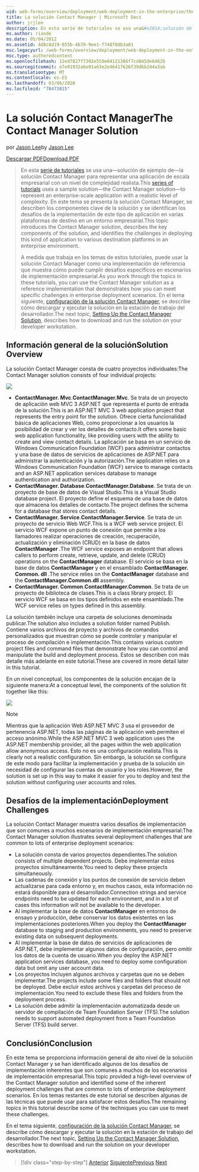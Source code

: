 ```yaml
---
uid: web-forms/overview/deployment/web-deployment-in-the-enterprise/the-contact-manager-solution
title: La solución Contact Manager | Microsoft Docs
author: jrjlee
description: En esta serie de tutoriales se usa una&#x2014;solución de ejemplo de&#x2014;la solución Contact Manager para representar una aplicación de escala empresarial con un leve realista...
ms.author: riande
ms.date: 05/04/2012
ms.assetid: 4d8c8d19-055b-4b70-9ee1-f748f0db3a01
msc.legacyurl: /web-forms/overview/deployment/web-deployment-in-the-enterprise/the-contact-manager-solution
msc.type: authoredcontent
ms.openlocfilehash: 12ed7827f7392e559e04121386f7cd045de8462b
ms.sourcegitcommit: e7e91932a6e91a63e2e46417626f39d6b244a3ab
ms.translationtype: MT
ms.contentlocale: es-ES
ms.lasthandoff: 03/06/2020
ms.locfileid: "78473815"
---
```

# <a name="the-contact-manager-solution"></a><span data-ttu-id="0e87e-103">La solución Contact Manager</span><span class="sxs-lookup"><span data-stu-id="0e87e-103">The Contact Manager Solution</span></span>

<span data-ttu-id="0e87e-104">por [Jason Lee](https://github.com/jrjlee)</span><span class="sxs-lookup"><span data-stu-id="0e87e-104">by [Jason Lee](https://github.com/jrjlee)</span></span>

[<span data-ttu-id="0e87e-105">Descargar PDF</span><span class="sxs-lookup"><span data-stu-id="0e87e-105">Download PDF</span></span>](https://msdnshared.blob.core.windows.net/media/MSDNBlogsFS/prod.evol.blogs.msdn.com/CommunityServer.Blogs.Components.WeblogFiles/00/00/00/63/56/8130.DeployingWebAppsInEnterpriseScenarios.pdf)

> <span data-ttu-id="0e87e-106">En esta [serie de tutoriales](web-deployment-in-the-enterprise.md) se usa una&#x2014;solución de ejemplo de&#x2014;la solución Contact Manager para representar una aplicación de escala empresarial con un nivel de complejidad realista.</span><span class="sxs-lookup"><span data-stu-id="0e87e-106">This [series of tutorials](web-deployment-in-the-enterprise.md) uses a sample solution&#x2014;the Contact Manager solution&#x2014;to represent an enterprise-scale application with a realistic level of complexity.</span></span> <span data-ttu-id="0e87e-107">En este tema se presenta la solución Contact Manager, se describen los componentes clave de la solución y se identifican los desafíos de la implementación de este tipo de aplicación en varias plataformas de destino en un entorno empresarial.</span><span class="sxs-lookup"><span data-stu-id="0e87e-107">This topic introduces the Contact Manager solution, describes the key components of the solution, and identifies the challenges in deploying this kind of application to various destination platforms in an enterprise environment.</span></span>
> 
> <span data-ttu-id="0e87e-108">A medida que trabaja en los temas de estos tutoriales, puede usar la solución Contact Manager como una implementación de referencia que muestra cómo puede cumplir desafíos específicos en escenarios de implementación empresarial.</span><span class="sxs-lookup"><span data-stu-id="0e87e-108">As you work through the topics in these tutorials, you can use the Contact Manager solution as a reference implementation that demonstrates how you can meet specific challenges in enterprise deployment scenarios.</span></span> <span data-ttu-id="0e87e-109">En el tema siguiente, [configuración de la solución Contact Manager](setting-up-the-contact-manager-solution.md), se describe cómo descargar y ejecutar la solución en la estación de trabajo del desarrollador.</span><span class="sxs-lookup"><span data-stu-id="0e87e-109">The next topic, [Setting Up the Contact Manager Solution](setting-up-the-contact-manager-solution.md), describes how to download and run the solution on your developer workstation.</span></span>

## <a name="solution-overview"></a><span data-ttu-id="0e87e-110">Información general de la solución</span><span class="sxs-lookup"><span data-stu-id="0e87e-110">Solution Overview</span></span>

<span data-ttu-id="0e87e-111">La solución Contact Manager consta de cuatro proyectos individuales:</span><span class="sxs-lookup"><span data-stu-id="0e87e-111">The Contact Manager solution consists of four individual projects:</span></span>

![](the-contact-manager-solution/_static/image1.png)

- <span data-ttu-id="0e87e-112">**ContactManager. Mvc**.</span><span class="sxs-lookup"><span data-stu-id="0e87e-112">**ContactManager.Mvc**.</span></span> <span data-ttu-id="0e87e-113">Se trata de un proyecto de aplicación web MVC 3 ASP.NET que representa el punto de entrada de la solución.</span><span class="sxs-lookup"><span data-stu-id="0e87e-113">This is an ASP.NET MVC 3 web application project that represents the entry point for the solution.</span></span> <span data-ttu-id="0e87e-114">Ofrece cierta funcionalidad básica de aplicaciones Web, como proporcionar a los usuarios la posibilidad de crear y ver los detalles de contacto.</span><span class="sxs-lookup"><span data-stu-id="0e87e-114">It offers some basic web application functionality, like providing users with the ability to create and view contact details.</span></span> <span data-ttu-id="0e87e-115">La aplicación se basa en un servicio de Windows Communication Foundation (WCF) para administrar contactos y una base de datos de servicios de aplicaciones de ASP.NET para administrar la autenticación y la autorización.</span><span class="sxs-lookup"><span data-stu-id="0e87e-115">The application relies on a Windows Communication Foundation (WCF) service to manage contacts and an ASP.NET application services database to manage authentication and authorization.</span></span>
- <span data-ttu-id="0e87e-116">**ContactManager. Database**.</span><span class="sxs-lookup"><span data-stu-id="0e87e-116">**ContactManager.Database**.</span></span> <span data-ttu-id="0e87e-117">Se trata de un proyecto de base de datos de Visual Studio.</span><span class="sxs-lookup"><span data-stu-id="0e87e-117">This is a Visual Studio database project.</span></span> <span data-ttu-id="0e87e-118">El proyecto define el esquema de una base de datos que almacena los detalles de contacto.</span><span class="sxs-lookup"><span data-stu-id="0e87e-118">The project defines the schema for a database that stores contact details.</span></span>
- <span data-ttu-id="0e87e-119">**ContactManager. Service**.</span><span class="sxs-lookup"><span data-stu-id="0e87e-119">**ContactManager.Service**.</span></span> <span data-ttu-id="0e87e-120">Se trata de un proyecto de servicio Web WCF.</span><span class="sxs-lookup"><span data-stu-id="0e87e-120">This is a WCF web service project.</span></span> <span data-ttu-id="0e87e-121">El servicio WCF expone un punto de conexión que permite a los llamadores realizar operaciones de creación, recuperación, actualización y eliminación (CRUD) en la base de datos **ContactManager** .</span><span class="sxs-lookup"><span data-stu-id="0e87e-121">The WCF service exposes an endpoint that allows callers to perform create, retrieve, update, and delete (CRUD) operations on the **ContactManager** database.</span></span> <span data-ttu-id="0e87e-122">El servicio se basa en la base de datos **ContactManager** y en el ensamblado **ContactManager. Common. dll** .</span><span class="sxs-lookup"><span data-stu-id="0e87e-122">The service relies on the **ContactManager** database and the **ContactManager.Common.dll** assembly.</span></span>
- <span data-ttu-id="0e87e-123">**ContactManager. Common**.</span><span class="sxs-lookup"><span data-stu-id="0e87e-123">**ContactManager.Common**.</span></span> <span data-ttu-id="0e87e-124">Se trata de un proyecto de biblioteca de clases.</span><span class="sxs-lookup"><span data-stu-id="0e87e-124">This is a class library project.</span></span> <span data-ttu-id="0e87e-125">El servicio WCF se basa en los tipos definidos en este ensamblado.</span><span class="sxs-lookup"><span data-stu-id="0e87e-125">The WCF service relies on types defined in this assembly.</span></span>

<span data-ttu-id="0e87e-126">La solución también incluye una carpeta de soluciones denominada publicar.</span><span class="sxs-lookup"><span data-stu-id="0e87e-126">The solution also includes a solution folder named Publish.</span></span> <span data-ttu-id="0e87e-127">Contiene varios archivos de proyecto y archivos de comandos personalizados que muestran cómo se puede controlar y manipular el proceso de compilación e implementación.</span><span class="sxs-lookup"><span data-stu-id="0e87e-127">This contains various custom project files and command files that demonstrate how you can control and manipulate the build and deployment process.</span></span> <span data-ttu-id="0e87e-128">Estos se describen con más detalle más adelante en este tutorial.</span><span class="sxs-lookup"><span data-stu-id="0e87e-128">These are covered in more detail later in this tutorial.</span></span>

<span data-ttu-id="0e87e-129">En un nivel conceptual, los componentes de la solución encajan de la siguiente manera:</span><span class="sxs-lookup"><span data-stu-id="0e87e-129">At a conceptual level, the components of the solution fit together like this:</span></span>

![](the-contact-manager-solution/_static/image2.png)

> [!NOTE]
> <span data-ttu-id="0e87e-130">Mientras que la aplicación Web ASP.NET MVC 3 usa el proveedor de pertenencia ASP.NET, todas las páginas de la aplicación web permiten el acceso anónimo.</span><span class="sxs-lookup"><span data-stu-id="0e87e-130">While the ASP.NET MVC 3 web application uses the ASP.NET membership provider, all the pages within the web application allow anonymous access.</span></span> <span data-ttu-id="0e87e-131">Esto no es una configuración realista.</span><span class="sxs-lookup"><span data-stu-id="0e87e-131">This is clearly not a realistic configuration.</span></span> <span data-ttu-id="0e87e-132">Sin embargo, la solución se configura de este modo para facilitar la implementación y prueba de la solución sin necesidad de configurar las cuentas de usuario y los roles.</span><span class="sxs-lookup"><span data-stu-id="0e87e-132">However, the solution is set up in this way to make it easier for you to deploy and test the solution without configuring user accounts and roles.</span></span>

## <a name="deployment-challenges"></a><span data-ttu-id="0e87e-133">Desafíos de la implementación</span><span class="sxs-lookup"><span data-stu-id="0e87e-133">Deployment Challenges</span></span>

<span data-ttu-id="0e87e-134">La solución Contact Manager muestra varios desafíos de implementación que son comunes a muchos escenarios de implementación empresarial:</span><span class="sxs-lookup"><span data-stu-id="0e87e-134">The Contact Manager solution illustrates several deployment challenges that are common to lots of enterprise deployment scenarios:</span></span>

- <span data-ttu-id="0e87e-135">La solución consta de varios proyectos dependientes.</span><span class="sxs-lookup"><span data-stu-id="0e87e-135">The solution consists of multiple dependent projects.</span></span> <span data-ttu-id="0e87e-136">Debe implementar estos proyectos simultáneamente.</span><span class="sxs-lookup"><span data-stu-id="0e87e-136">You need to deploy these projects simultaneously.</span></span>
- <span data-ttu-id="0e87e-137">Las cadenas de conexión y los puntos de conexión de servicio deben actualizarse para cada entorno y, en muchos casos, esta información no estará disponible para el desarrollador.</span><span class="sxs-lookup"><span data-stu-id="0e87e-137">Connection strings and service endpoints need to be updated for each environment, and in a lot of cases this information will not be available to the developer.</span></span>
- <span data-ttu-id="0e87e-138">Al implementar la base de datos **ContactManager** en entornos de ensayo y producción, debe conservar los datos existentes en las implementaciones posteriores.</span><span class="sxs-lookup"><span data-stu-id="0e87e-138">When you deploy the **ContactManager** database to staging and production environments, you need to preserve existing data on subsequent deployments.</span></span>
- <span data-ttu-id="0e87e-139">Al implementar la base de datos de servicios de aplicaciones de ASP.NET, debe implementar algunos datos de configuración, pero omitir los datos de la cuenta de usuario.</span><span class="sxs-lookup"><span data-stu-id="0e87e-139">When you deploy the ASP.NET application services database, you need to deploy some configuration data but omit any user account data.</span></span>
- <span data-ttu-id="0e87e-140">Los proyectos incluyen algunos archivos y carpetas que no se deben implementar.</span><span class="sxs-lookup"><span data-stu-id="0e87e-140">The projects include some files and folders that should not be deployed.</span></span> <span data-ttu-id="0e87e-141">Debe excluir estos archivos y carpetas del proceso de implementación.</span><span class="sxs-lookup"><span data-stu-id="0e87e-141">You need to exclude these files and folders from the deployment process.</span></span>
- <span data-ttu-id="0e87e-142">La solución debe admitir la implementación automatizada desde un servidor de compilación de Team Foundation Server (TFS).</span><span class="sxs-lookup"><span data-stu-id="0e87e-142">The solution needs to support automated deployment from a Team Foundation Server (TFS) build server.</span></span>

## <a name="conclusion"></a><span data-ttu-id="0e87e-143">Conclusión</span><span class="sxs-lookup"><span data-stu-id="0e87e-143">Conclusion</span></span>

<span data-ttu-id="0e87e-144">En este tema se proporciona información general de alto nivel de la solución Contact Manager y se han identificado algunos de los desafíos de implementación inherentes que son comunes a muchos de los escenarios de implementación empresarial.</span><span class="sxs-lookup"><span data-stu-id="0e87e-144">This topic provided a high-level overview of the Contact Manager solution and identified some of the inherent deployment challenges that are common to lots of enterprise deployment scenarios.</span></span> <span data-ttu-id="0e87e-145">En los temas restantes de este tutorial se describen algunas de las técnicas que puede usar para satisfacer estos desafíos.</span><span class="sxs-lookup"><span data-stu-id="0e87e-145">The remaining topics in this tutorial describe some of the techniques you can use to meet these challenges.</span></span>

<span data-ttu-id="0e87e-146">En el tema siguiente, [configuración de la solución Contact Manager](setting-up-the-contact-manager-solution.md), se describe cómo descargar y ejecutar la solución en la estación de trabajo del desarrollador.</span><span class="sxs-lookup"><span data-stu-id="0e87e-146">The next topic, [Setting Up the Contact Manager Solution](setting-up-the-contact-manager-solution.md), describes how to download and run the solution on your developer workstation.</span></span>

> [!div class="step-by-step"]
> <span data-ttu-id="0e87e-147">[Anterior](web-deployment-in-the-enterprise.md)
> [Siguiente](setting-up-the-contact-manager-solution.md)</span><span class="sxs-lookup"><span data-stu-id="0e87e-147">[Previous](web-deployment-in-the-enterprise.md)
[Next](setting-up-the-contact-manager-solution.md)</span></span>
